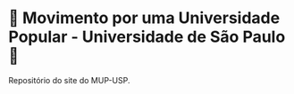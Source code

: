 # 🚩 Movimento por uma Universidade Popular - Universidade de São Paulo 🚩

Repositório do site do MUP-USP.